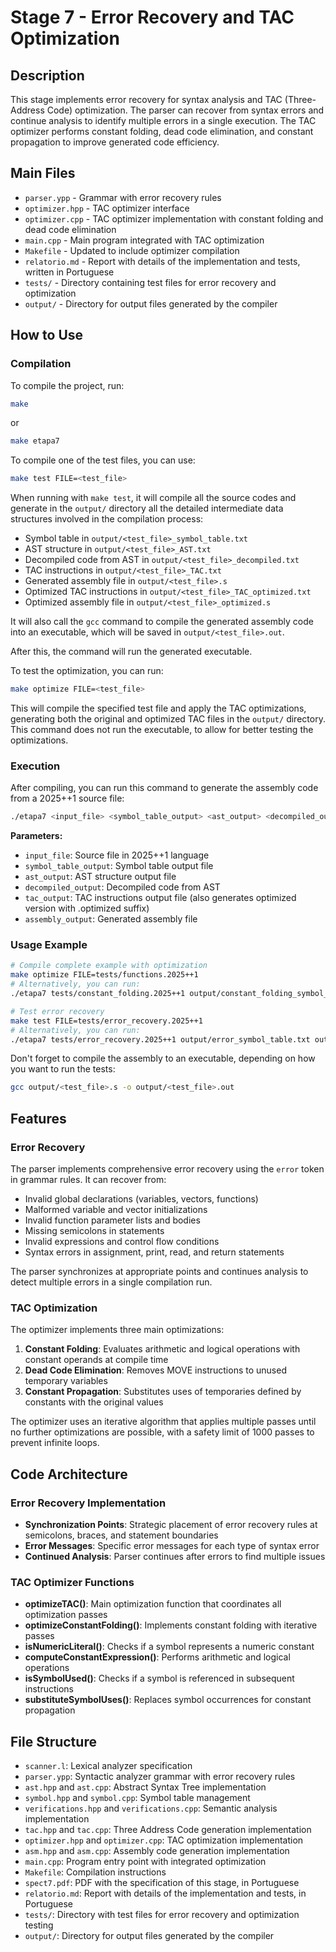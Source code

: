 # Stage 7 - Error Recovery and TAC Optimization

## Description

This stage implements error recovery for syntax analysis and TAC (Three-Address Code) optimization. The parser can recover from syntax errors and continue analysis to identify multiple errors in a single execution. The TAC optimizer performs constant folding, dead code elimination, and constant propagation to improve generated code efficiency.

## Main Files

- `parser.ypp` - Grammar with error recovery rules
- `optimizer.hpp` - TAC optimizer interface
- `optimizer.cpp` - TAC optimizer implementation with constant folding and dead code elimination
- `main.cpp` - Main program integrated with TAC optimization
- `Makefile` - Updated to include optimizer compilation
- `relatorio.md` - Report with details of the implementation and tests, written in Portuguese
- `tests/` - Directory containing test files for error recovery and optimization
- `output/` - Directory for output files generated by the compiler

## How to Use

### Compilation

To compile the project, run:

```bash
make
```

or

```bash
make etapa7
```

To compile one of the test files, you can use:

```bash
make test FILE=<test_file>
```

When running with `make test`, it will compile all the source codes and generate in the `output/` directory all the detailed intermediate data structures involved in the compilation process:

- Symbol table in `output/<test_file>_symbol_table.txt`
- AST structure in `output/<test_file>_AST.txt`
- Decompiled code from AST in `output/<test_file>_decompiled.txt`
- TAC instructions in `output/<test_file>_TAC.txt`
- Generated assembly file in `output/<test_file>.s`
- Optimized TAC instructions in `output/<test_file>_TAC_optimized.txt`
- Optimized assembly file in `output/<test_file>_optimized.s`

It will also call the `gcc` command to compile the generated assembly code into an executable, which will be saved in `output/<test_file>.out`.

After this, the command will run the generated executable.

To test the optimization, you can run:

```bash
make optimize FILE=<test_file>
```

This will compile the specified test file and apply the TAC optimizations, generating both the original and optimized TAC files in the `output/` directory. This command does not run the executable, to allow for better testing the optimizations.

### Execution

After compiling, you can run this command to generate the assembly code from a 2025++1 source file:

```bash
./etapa7 <input_file> <symbol_table_output> <ast_output> <decompiled_output> <tac_output> <assembly_output>
```

**Parameters:**

- `input_file`: Source file in 2025++1 language
- `symbol_table_output`: Symbol table output file
- `ast_output`: AST structure output file
- `decompiled_output`: Decompiled code from AST
- `tac_output`: TAC instructions output file (also generates optimized version with .optimized suffix)
- `assembly_output`: Generated assembly file

### Usage Example

```bash
# Compile complete example with optimization
make optimize FILE=tests/functions.2025++1
# Alternatively, you can run:
./etapa7 tests/constant_folding.2025++1 output/constant_folding_symbol_table.txt output/constant_folding_AST.txt output/constant_folding_decompiled.txt output/constant_folding_TAC.txt output/constant_folding.s

# Test error recovery
make test FILE=tests/error_recovery.2025++1
# Alternatively, you can run:
./etapa7 tests/error_recovery.2025++1 output/error_symbol_table.txt output/error_AST.txt output/error_decompiled.txt output/error_TAC.txt output/error.s
```

Don't forget to compile the assembly to an executable, depending on how you want to run the tests:

```bash
gcc output/<test_file>.s -o output/<test_file>.out
```

## Features

### Error Recovery

The parser implements comprehensive error recovery using the `error` token in grammar rules. It can recover from:

- Invalid global declarations (variables, vectors, functions)
- Malformed variable and vector initializations
- Invalid function parameter lists and bodies
- Missing semicolons in statements
- Invalid expressions and control flow conditions
- Syntax errors in assignment, print, read, and return statements

The parser synchronizes at appropriate points and continues analysis to detect multiple errors in a single compilation run.

### TAC Optimization

The optimizer implements three main optimizations:

1. **Constant Folding**: Evaluates arithmetic and logical operations with constant operands at compile time
2. **Dead Code Elimination**: Removes MOVE instructions to unused temporary variables
3. **Constant Propagation**: Substitutes uses of temporaries defined by constants with the original values

The optimizer uses an iterative algorithm that applies multiple passes until no further optimizations are possible, with a safety limit of 1000 passes to prevent infinite loops.

## Code Architecture

### Error Recovery Implementation

- **Synchronization Points**: Strategic placement of error recovery rules at semicolons, braces, and statement boundaries
- **Error Messages**: Specific error messages for each type of syntax error
- **Continued Analysis**: Parser continues after errors to find multiple issues

### TAC Optimizer Functions

- **optimizeTAC()**: Main optimization function that coordinates all optimization passes
- **optimizeConstantFolding()**: Implements constant folding with iterative passes
- **isNumericLiteral()**: Checks if a symbol represents a numeric constant
- **computeConstantExpression()**: Performs arithmetic and logical operations
- **isSymbolUsed()**: Checks if a symbol is referenced in subsequent instructions
- **substituteSymbolUses()**: Replaces symbol occurrences for constant propagation

## File Structure

- `scanner.l`: Lexical analyzer specification
- `parser.ypp`: Syntactic analyzer grammar with error recovery rules
- `ast.hpp` and `ast.cpp`: Abstract Syntax Tree implementation
- `symbol.hpp` and `symbol.cpp`: Symbol table management
- `verifications.hpp` and `verifications.cpp`: Semantic analysis implementation
- `tac.hpp` and `tac.cpp`: Three Address Code generation implementation
- `optimizer.hpp` and `optimizer.cpp`: TAC optimization implementation
- `asm.hpp` and `asm.cpp`: Assembly code generation implementation
- `main.cpp`: Program entry point with integrated optimization
- `Makefile`: Compilation instructions
- `spect7.pdf`: PDF with the specification of this stage, in Portuguese
- `relatorio.md`: Report with details of the implementation and tests, in Portuguese
- `tests/`: Directory with test files for error recovery and optimization testing
- `output/`: Directory for output files generated by the compiler
